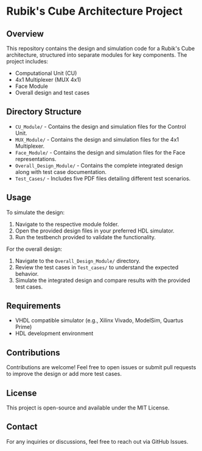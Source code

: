 # Rubik's Cube Architecture Project

## Overview

This repository contains the design and simulation code for a Rubik's Cube architecture, structured into separate modules for key components. The project includes:

- Computational Unit (CU)
- 4x1 Multiplexer (MUX 4x1)
- Face Module
- Overall design and test cases

## Directory Structure

- `CU_Module/` - Contains the design and simulation files for the Control Unit.
- `MUX_Module/` - Contains the design and simulation files for the 4x1 Multiplexer.
- `Face_Module/` - Contains the design and simulation files for the Face representations.
- `Overall_Design_Module/` - Contains the complete integrated design along with test case documentation.
- `Test_Cases/` - Includes five PDF files detailing different test scenarios.

## Usage

To simulate the design:

1. Navigate to the respective module folder.
2. Open the provided design files in your preferred HDL simulator.
3. Run the testbench provided to validate the functionality.

For the overall design:

1. Navigate to the `Overall_Design_Module/` directory.
2. Review the test cases in `Test_cases/` to understand the expected behavior.
3. Simulate the integrated design and compare results with the provided test cases.

## Requirements

- VHDL compatible simulator (e.g., Xilinx Vivado, ModelSim, Quartus Prime)
- HDL development environment

## Contributions

Contributions are welcome! Feel free to open issues or submit pull requests to improve the design or add more test cases.

## License

This project is open-source and available under the MIT License.

## Contact

For any inquiries or discussions, feel free to reach out via GitHub Issues.

